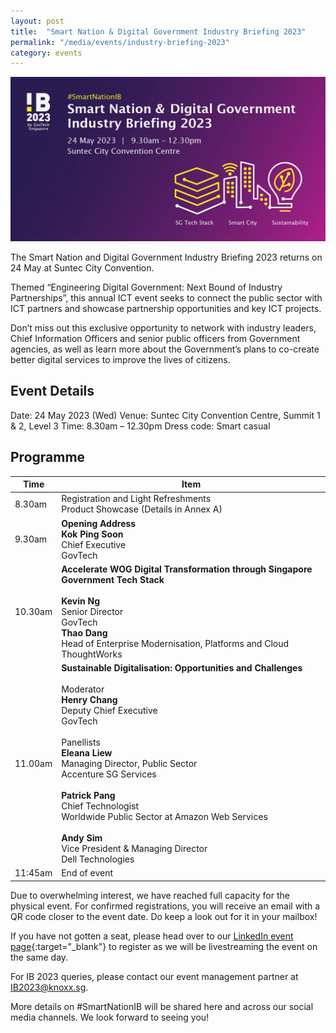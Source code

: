 ```yaml
---
layout: post
title:  "Smart Nation & Digital Government Industry Briefing 2023"
permalink: "/media/events/industry-briefing-2023"
category: events
---
```


[![Smart Nation & Digital Government Industry Briefing 2023](/images/media/events/Industry-Briefing-2023-banner2.jpg)](https://go.gov.sg/ib2023-gt)

The Smart Nation and Digital Government Industry Briefing 2023 returns on 24 May at Suntec City Convention.

Themed “Engineering Digital Government: Next Bound of Industry Partnerships”, this annual ICT event seeks to connect the public sector with ICT partners and showcase partnership opportunities and key ICT projects.

Don’t miss out this exclusive opportunity to network with industry leaders, Chief Information Officers and senior public officers from Government agencies, as well as learn more about the Government’s plans to co-create better digital services to improve the lives of citizens.

## Event Details
Date: 24 May 2023 (Wed)
Venue: Suntec City Convention Centre, Summit 1 & 2, Level 3 
Time:  8.30am – 12.30pm
Dress code: Smart casual

## Programme

| Time      | Item |
| ----------- | ----------- |
| 8.30am  | Registration and Light Refreshments <br> Product Showcase (Details in Annex A) |
| 9.30am  | **Opening Address** <br> **Kok Ping Soon** <br> Chief Executive <br> GovTech |
| 10.30am  | **Accelerate WOG Digital Transformation through Singapore Government Tech Stack** <br>  <br> **Kevin Ng** <br> Senior Director <br> GovTech <br> **Thao Dang** <br> Head of Enterprise Modernisation, Platforms and Cloud <br> ThoughtWorks|| 8.30am  | **Geospatial Data Powering Smart City Operations** <br>  <br> **James Tan** <br> Director <br> GovTech <br> <br>  **Joe Lee** <br> Chief Executive Officer <br> Esri Singapore |
| 11.00am  | **Sustainable Digitalisation:  Opportunities and Challenges** <br>  <br> Moderator <br> **Henry Chang** <br> Deputy Chief Executive <br> GovTech <br>  <br> Panellists <br> **Eleana Liew** <br> Managing Director, Public Sector <br> Accenture SG Services <br>  <br> **Patrick Pang** <br> Chief Technologist <br> Worldwide Public Sector at Amazon Web Services <br>  <br> **Andy Sim** <br> Vice President & Managing Director <br> Dell Technologies |
| 11:45am  | End of event |

Due to overwhelming interest, we have reached full capacity for the physical event. For confirmed registrations, you will receive an email with a QR code closer to the event date. Do keep a look out for it in your mailbox!

If you have not gotten a seat, please head over to our [LinkedIn event page](https://go.gov.sg/ib2023-virtual){:target="_blank"} to register as we will be livestreaming the event on the same day.

For IB 2023 queries, please contact our event management partner at <IB2023@knoxx.sg>.

More details on #SmartNationIB will be shared here and across our social media channels. We look forward to seeing you!
